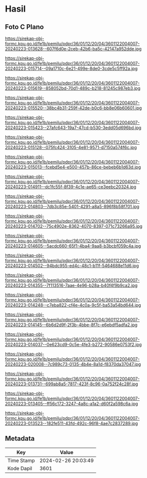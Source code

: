 # Hasil

## Foto C Plano

https://sirekap-obj-formc.kpu.go.id/fe1b/pemilu/pdpr/36/01/12/20/04/3601122004007-20240223-013628--607f6d0e-2ceb-42b6-ba5c-42147a952dde.jpg

https://sirekap-obj-formc.kpu.go.id/fe1b/pemilu/pdpr/36/01/12/20/04/3601122004007-20240223-015714--09a1710c-6e21-499e-8de0-3cde5c5ff92a.jpg

https://sirekap-obj-formc.kpu.go.id/fe1b/pemilu/pdpr/36/01/12/20/04/3601122004007-20240223-015619--858052bd-70d1-489c-b218-81245c987eb3.jpg

https://sirekap-obj-formc.kpu.go.id/fe1b/pemilu/pdpr/36/01/12/20/04/3601122004007-20240223-015520--38bc4b31-259f-42de-b0c6-bb8e06b60601.jpg

https://sirekap-obj-formc.kpu.go.id/fe1b/pemilu/pdpr/36/01/12/20/04/3601122004007-20240223-015423--27afc643-19a7-47cd-b530-3edd05d696bd.jpg

https://sirekap-obj-formc.kpu.go.id/fe1b/pemilu/pdpr/36/01/12/20/04/3601122004007-20240223-015128--075fc424-3105-4e81-9571-d7150a574f6c.jpg

https://sirekap-obj-formc.kpu.go.id/fe1b/pemilu/pdpr/36/01/12/20/04/3601122004007-20240223-015013--fcebd5e4-e500-457b-86ce-bebeb6b1d63d.jpg

https://sirekap-obj-formc.kpu.go.id/fe1b/pemilu/pdpr/36/01/12/20/04/3601122004007-20240223-014911--dc1fc55f-8f39-4c1e-ae65-ce3eebc20324.jpg

https://sirekap-obj-formc.kpu.go.id/fe1b/pemilu/pdpr/36/01/12/20/04/3601122004007-20240223-014803--7db3c85e-5401-4291-a8a5-896f8b58f701.jpg

https://sirekap-obj-formc.kpu.go.id/fe1b/pemilu/pdpr/36/01/12/20/04/3601122004007-20240223-014702--75c4902e-8362-4070-8397-071c73266a95.jpg

https://sirekap-obj-formc.kpu.go.id/fe1b/pemilu/pdpr/36/01/12/20/04/3601122004007-20240223-014605--5acdc660-65f1-4ba4-9aa8-b3bcbf059c4a.jpg

https://sirekap-obj-formc.kpu.go.id/fe1b/pemilu/pdpr/36/01/12/20/04/3601122004007-20240223-014502--94bdc955-ed4c-48c1-b11f-5464688e11d6.jpg

https://sirekap-obj-formc.kpu.go.id/fe1b/pemilu/pdpr/36/01/12/20/04/3601122004007-20240223-014355--7f113516-7aae-4e96-b28a-b40f4f9b9ca2.jpg

https://sirekap-obj-formc.kpu.go.id/fe1b/pemilu/pdpr/36/01/12/20/04/3601122004007-20240223-014248--c7eba822-cf4e-4c0a-9c5f-ba53a54bd644.jpg

https://sirekap-obj-formc.kpu.go.id/fe1b/pemilu/pdpr/36/01/12/20/04/3601122004007-20240223-014145--6b6d2d9f-2f3b-4bbe-8f7c-e6ebdf5adfa2.jpg

https://sirekap-obj-formc.kpu.go.id/fe1b/pemilu/pdpr/36/01/12/20/04/3601122004007-20240223-014037--0e623cd9-0c5e-4fe3-b272-90586e0753f2.jpg

https://sirekap-obj-formc.kpu.go.id/fe1b/pemilu/pdpr/36/01/12/20/04/3601122004007-20240223-020008--7c989c73-0135-4b4e-8a1d-f8370da37047.jpg

https://sirekap-obj-formc.kpu.go.id/fe1b/pemilu/pdpr/36/01/12/20/04/3601122004007-20240223-013731--699ab8a5-7817-423f-8c96-0a752f24c28f.jpg

https://sirekap-obj-formc.kpu.go.id/fe1b/pemilu/pdpr/36/01/12/20/04/3601122004007-20240223-013405--ff56c172-3247-4a8c-a1a2-d60f2a598c6a.jpg

https://sirekap-obj-formc.kpu.go.id/fe1b/pemilu/pdpr/36/01/12/20/04/3601122004007-20240223-013523--182fe511-43fd-492c-96f8-4ae7c2837289.jpg


## Metadata

| Key        | Value               |
| ---------- | ------------------- |
| Time Stamp | 2024-02-26 20:03:49 |
| Kode Dapil | 3601                |



